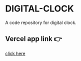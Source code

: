 # DIGITAL-CLOCK
A code repository for digital clock.

## Vercel app link 👉
[click here](https://digital-clock-phi-eight.vercel.app/)
